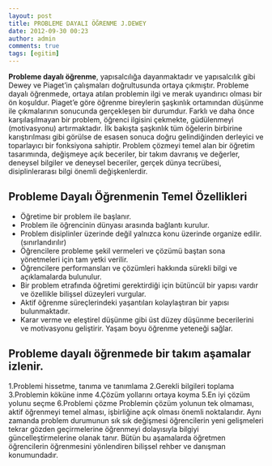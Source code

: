 ```yaml
---
layout: post
title: PROBLEME DAYALI ÖĞRENME J.DEWEY
date: 2012-09-30 00:23
author: admin
comments: true
tags: [egitim]
---
```

<strong>Probleme dayalı öğrenme</strong>, yapısalcılığa dayanmaktadır ve yapısalcılık gibi Dewey ve Piaget’in çalışmaları doğrultusunda ortaya çıkmıştır.
Probleme dayalı öğrenmede, ortaya atılan problemin ilgi ve merak uyandırıcı olması bir ön koşuldur. Piaget’e göre öğrenme bireylerin şaşkınlık ortamından düşünme ile çıkmalarının sonucunda gerçekleşen bir durumdur. Farklı ve daha önce karşılaşılmayan bir problem, öğrenci ilgisini çekmekte, güdülenmeyi (motivasyonu) artırmaktadır.
İlk bakışta şaşkınlık tüm öğelerin birbirine karıştırılması gibi görülse de esasen sonuca doğru gelindiğinden derleyici ve toparlayıcı bir fonksiyona sahiptir.
Problem çözmeyi temel alan bir öğretim tasarımında, değişmeye açık beceriler, bir takım davranış ve değerler, deneysel bilgiler ve deneysel beceriler, gerçek dünya tecrübesi, disiplinlerarası bilgi önemli değişkenlerdir.
<h2>Probleme Dayalı Öğrenmenin Temel Özellikleri</h2>
<ul>
	<li>Öğretime bir problem ile başlanır.</li>
	<li>Problem ile öğrencinin dünyası arasında bağlantı kurulur.</li>
	<li>Problem disiplinler üzerinde değil yalnızca konu üzerinde organize edilir.(sınırlandırılır)</li>
	<li>Öğrencilere probleme şekil vermeleri ve çözümü baştan sona yönetmeleri için tam yetki verilir.</li>
	<li>Öğrencilere performansları ve çözümleri hakkında sürekli bilgi ve açıklamalarda bulunulur.</li>
	<li>Bir problem etrafında öğretimi gerektirdiği için bütüncül bir yapısı vardır ve özellikle bilişsel düzeyleri vurgular.</li>
	<li>Aktif öğrenme süreçlerindeki yaşantıları kolaylaştıran bir yapısı bulunmaktadır.</li>
	<li>Karar verme ve eleştirel düşünme gibi üst düzey düşünme becerilerini ve motivasyonu geliştirir. Yaşam boyu öğrenme yeteneği sağlar.</li>
</ul>
<h2>Probleme dayalı öğrenmede bir takım aşamalar izlenir.</h2>
1.Problemi hissetme, tanıma ve tanımlama
2.Gerekli bilgileri toplama
3.Problemin köküne inme
4.Çözüm yollarını ortaya koyma
5.En iyi çözüm yolunu seçme
6.Problemi çözme
Problemin çözüm yolunun tek olmaması, aktif öğrenmeyi temel alması, işbirliğine açık olması önemli noktalarıdır.
Aynı zamanda problem durumunun sık sık değişmesi öğrencilerin yeni gelişmeleri tekrar gözden geçirmelerine öğrenmeyi dolayısıyla bilgiyi güncelleştirmelerine olanak tanır.
Bütün bu aşamalarda öğretmen öğrencilerin öğrenmesini yönlendiren bilişsel rehber ve danışman konumundadır.
